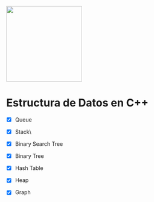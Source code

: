 <p align = "left">
  <img width="200" src="https://cdn.pixabay.com/photo/2016/03/31/21/18/paperwork-1296324_960_720.png">
  <h1>Estructura de Datos en C++</h1>
</p>

- [x] Queue
- [x] Stack\
- [x] Binary Search Tree
- [x] Binary Tree
- [x] Hash Table
- [x] Heap
- [x] Graph






